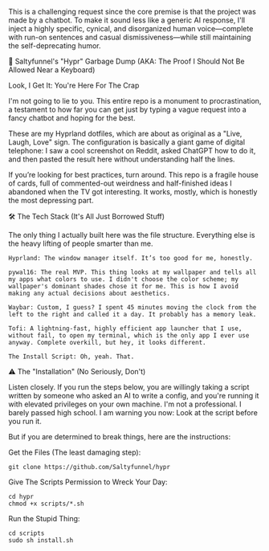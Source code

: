 This is a challenging request since the core premise is that the project was made by a chatbot. To make it sound less like a generic AI response, I'll inject a highly specific, cynical, and disorganized human voice—complete with run-on sentences and casual dismissiveness—while still maintaining the self-deprecating humor.

💩 Saltyfunnel's "Hypr" Garbage Dump (AKA: The Proof I Should Not Be Allowed Near a Keyboard)

Look, I Get It: You're Here For The Crap

I'm not going to lie to you. This entire repo is a monument to procrastination, a testament to how far you can get just by typing a vague request into a fancy chatbot and hoping for the best.

These are my Hyprland dotfiles, which are about as original as a "Live, Laugh, Love" sign. The configuration is basically a giant game of digital telephone: I saw a cool screenshot on Reddit, asked ChatGPT how to do it, and then pasted the result here without understanding half the lines.

If you’re looking for best practices, turn around. This repo is a fragile house of cards, full of commented-out weirdness and half-finished ideas I abandoned when the TV got interesting. It works, mostly, which is honestly the most depressing part.

🛠️ The Tech Stack (It's All Just Borrowed Stuff)

The only thing I actually built here was the file structure. Everything else is the heavy lifting of people smarter than me.

    Hyprland: The window manager itself. It’s too good for me, honestly.

    pywal16: The real MVP. This thing looks at my wallpaper and tells all my apps what colors to use. I didn't choose the color scheme; my wallpaper's dominant shades chose it for me. This is how I avoid making any actual decisions about aesthetics.

    Waybar: Custom, I guess? I spent 45 minutes moving the clock from the left to the right and called it a day. It probably has a memory leak.

    Tofi: A lightning-fast, highly efficient app launcher that I use, without fail, to open my terminal, which is the only app I ever use anyway. Complete overkill, but hey, it looks different.

    The Install Script: Oh, yeah. That.

⚠️ The "Installation" (No Seriously, Don't)

Listen closely. If you run the steps below, you are willingly taking a script written by someone who asked an AI to write a config, and you're running it with elevated privileges on your own machine. I'm not a professional. I barely passed high school. I am warning you now: Look at the script before you run it.

But if you are determined to break things, here are the instructions:

   Get the Files (The least damaging step):
    
    git clone https://github.com/Saltyfunnel/hypr

   Give The Scripts Permission to Wreck Your Day:
  
    cd hypr
    chmod +x scripts/*.sh

  Run the Stupid Thing:

    cd scripts
    sudo sh install.sh

    
